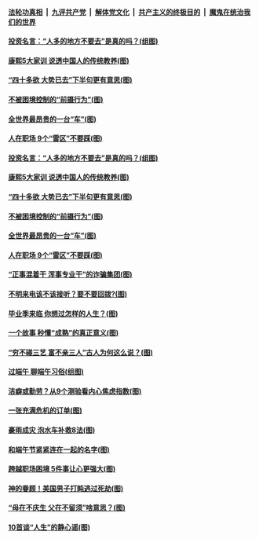 ####  [法轮功真相](../../../../basic/blob/master/README.md?t=06271931) &nbsp;|&nbsp; [九评共产党](../../../../9ping.md/blob/master/README.md?t=06271931) &nbsp;|&nbsp; [解体党文化](../../../../jtdwh.md/blob/master/README.md?t=06271931)  &nbsp;|&nbsp; [共产主义的终极目的](../../../../gczydzjmd.md/blob/master/README.md?t=06271931) &nbsp;|&nbsp; [魔鬼在统治我们的世界](../../../../mgztzwmdsj.md/blob/master/README.md?t=06271931) 

#### [投资名言：“人多的地方不要去”是真的吗？(组图)](../pages/p8/937855.md?t=06271931) 

#### [康熙5大家训 说透中国人的传统教养(图)](../pages/p8/937696.md?t=06271931) 

#### [“四十多欲 大势已去”下半句更有意思(图)](../pages/p8/937811.md?t=06271931) 

#### [不被困境控制的“前摄行为”(图)](../pages/p8/937145.md?t=06271931) 

#### [全世界最昂贵的一台“车”(图)](../pages/p8/937477.md?t=06271931) 

#### [人在职场 9个“雷区”不要踩(图)](../pages/p8/937766.md?t=06271931) 

#### [投资名言：“人多的地方不要去”是真的吗？(组图)](../pages/p8/937855.md?t=06271931) 

#### [康熙5大家训 说透中国人的传统教养(图)](../pages/p8/937696.md?t=06271931) 

#### [“四十多欲 大势已去”下半句更有意思(图)](../pages/p8/937811.md?t=06271931) 

#### [不被困境控制的“前摄行为”(图)](../pages/p8/937145.md?t=06271931) 

#### [全世界最昂贵的一台“车”(图)](../pages/p8/937477.md?t=06271931) 

#### [人在职场 9个“雷区”不要踩(图)](../pages/p8/937766.md?t=06271931) 

#### [“正事混着干 浑事专业干”的诈骗集团(图)](../pages/p8/937732.md?t=06271931) 

#### [不明来电该不该接听？要不要回拨?(图)](../pages/p8/936929.md?t=06271931) 

#### [毕业季来临 你想过怎样的人生？(图)](../pages/p8/937661.md?t=06271931) 

#### [一个故事 秒懂“成熟”的真正意义(图)](../pages/p8/936405.md?t=06271931) 

#### [“穷不碰三艺 富不亲三人”古人为何这么说？(图)](../pages/p8/937602.md?t=06271931) 

#### [过端午 聊端午习俗(组图)](../pages/p8/937246.md?t=06271931) 

#### [洁癖或勤劳？从9个测验看内心焦虑指数(图)](../pages/p8/937558.md?t=06271931) 

#### [一张充满危机的订单(图)](../pages/p8/936981.md?t=06271931) 

#### [豪雨成灾 泡水车补救8法(图)](../pages/p8/937526.md?t=06271931) 

#### [和端午节紧紧连在一起的名字(图)](../pages/p8/937448.md?t=06271931) 

#### [跨越职场困境 5件事让心更强大(图)](../pages/p8/937375.md?t=06271931) 

#### [神的眷顾！美国男子打盹逃过死劫(图)](../pages/p8/936985.md?t=06271931) 

#### [“母在不庆生 父在不留须”啥意思？(图)](../pages/p8/937234.md?t=06271931) 

#### [10首谈“人生”的静心谣(图)](../pages/p8/936965.md?t=06271931) 

